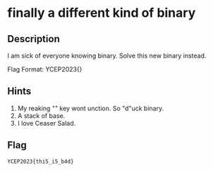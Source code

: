 finally a different kind of binary
===

## Description
I am sick of everyone knowing binary. Solve this new binary instead.

Flag Format: YCEP2023{<Road Name>}

## Hints
1. My reaking "" key wont unction. So "d"uck binary.
2. A stack of base.
3. I love Ceaser Salad.

## Flag
```
YCEP2023{thi5_i5_b4d}
```
